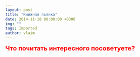 ```yaml
---
layout: post
title: "Книжная пьянка"
date: 2014-11-18 00:00:00 +0300
img: ""
tags: Imported
author: vlaim
---
```


<font style="font-weight: bold; font-size:20px; color:red">Что почитать интересного посоветуете?</font>
